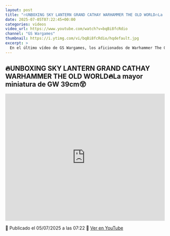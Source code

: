 ```yaml
---
layout: post
title: "🔥UNBOXING SKY LANTERN GRAND CATHAY WARHAMMER THE OLD WORLD🔥La mayor miniatura de GW 39cm😲"
date: 2025-07-05T07:22:45+00:00
categories: videos
video_url: https://www.youtube.com/watch?v=bqBi8fcRdio
channel: "GS Wargames"
thumbnail: https://i.ytimg.com/vi/bqBi8fcRdio/hqdefault.jpg
excerpt: >
  En el último vídeo de GS Wargames, los aficionados de Warhammer The Old World pueden disfrutar de un emocionante unboxing de la impresionante miniatura Sky Lantern de Grand Cathay. Con una altura de 39 cm, esta figura se destaca como una de las más grandes de Games Workshop, prometiendo ser una adición espectacular para cualquier coleccionista o jugador del Viejo Mundo.
---
```


## 🔥UNBOXING SKY LANTERN GRAND CATHAY WARHAMMER THE OLD WORLD🔥La mayor miniatura de GW 39cm😲

<iframe width="100%" height="400" src="https://www.youtube.com/embed/bqBi8fcRdio" frameborder="0" allowfullscreen></iframe>

📅 Publicado el 05/07/2025 a las 07:22
🔗 [Ver en YouTube](https://www.youtube.com/watch?v=bqBi8fcRdio)
